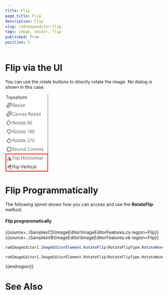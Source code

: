 ```yaml
---
title: Flip
page_title: Flip
description: Flip
slug: radimageeditor-flip
tags: image, editor, flip 
published: True
position: 5
---
```



# Flip via the UI

You can use the rotate buttons to directly rotate the image. No dialog is shown in this case.

![](images/image-editor-flip001.png)

# Flip Programmatically

The following spinet shows how you can access and use the __RotateFlip__ method.

#### Flip programmatically

{{source=..\SamplesCS\ImageEditor\ImageEditorFeatures.cs region=Flip}} 
{{source=..\SamplesVB\ImageEditor\ImageEditorFeatures.vb region=Flip}}
````C#
radImageEditor1.ImageEditorElement.RotateFlip(RotateFlipType.RotateNoneFlipX);

````
````VB.NET
radImageEditor1.ImageEditorElement.RotateFlip(RotateFlipType.RotateNoneFlipX)

```` 


{{endregion}}

# See Also